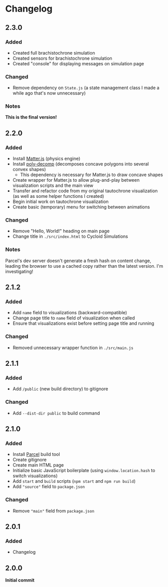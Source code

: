 # Changelog

## 2.3.0

### Added

- Created full brachistochrone simulation
- Created sensors for brachistochrone simulation
- Created "console" for displaying messages on simulation page

### Changed

- Remove dependency on `State.js` (a state management class I made a while ago that's now unnecessary)

### Notes

**This is the final version!**

## 2.2.0

### Added

- Install [Matter.js](https://brm.io/matter-js) (physics engine)
- Install [poly-decomp](https://www.npmjs.com/package/poly-decomp) (decomposes concave polygons into several convex shapes)
  - This dependency is necessary for Matter.js to draw concave shapes
- Create wrapper for Matter.js to allow plug-and-play between visualization scripts and the main view
- Transfer and refactor code from my original tautochrone visualization (as well as some helper functions I created)
- Begin initial work on tautochrone visualization
- Create basic (temporary) menu for switching between animations

### Changed

- Remove "Hello, World!" heading on main page
- Change title in `./src/index.html` to Cycloid Simulations

### Notes

Parcel's dev server doesn't generate a fresh hash on content change, leading the browser to use a cached copy rather than the latest version. I'm investigating!

## 2.1.2

### Added

- Add `name` field to visualizations (backward-compatible)
- Change page title to `name` field of visualization when called
- Ensure that visualizations exist before setting page title and running

### Changed

- Removed unnecessary wrapper function in `./src/main.js`

## 2.1.1

### Added

- Add `/public` (new build directory) to gitignore

### Changed

- Add `--dist-dir public` to build command

## 2.1.0

### Added

- Install [Parcel](https://parceljs.org/) build tool
- Create gitignore
- Create main HTML page
- Initialize basic JavaScript boilerplate (using `window.location.hash` to switch visualizations)
- Add `start` and `build` scripts (`npm start` and `npm run build`)
- Add `"source"` field to `package.json`

### Changed

- Remove `"main"` field from `package.json`

## 2.0.1

### Added

- Changelog

## 2.0.0

**Initial commit**
